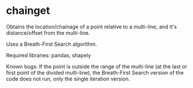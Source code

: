 # chainget
Obtains the location/chainage of a point relative to a multi-line, and it's distance/offset from the multi-line.

Uses a Breath-First Search algorithm.

Required libraries: pandas, shapely

Known bugs:
If the point is outside the range of the multi-line (at the last or first point of the divided multi-line), the Breath-First Search version of the code does not run, only the single iteration version.
